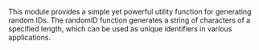 This module provides a simple yet powerful utility function for generating random IDs. The randomID function generates a string of characters of a specified length, which can be used as unique identifiers in various applications.